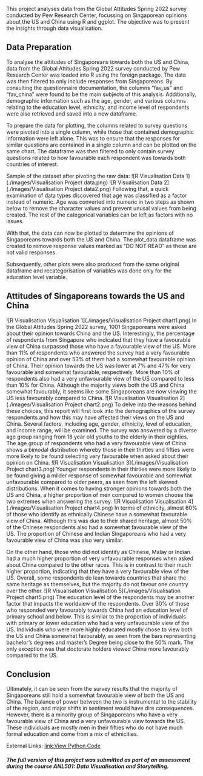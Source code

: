 This project analyses data from the Global Attitudes Spring 2022 survey conducted by Pew Research Center, focussing on Singaporean opinions about the US and China using R and ggplot. The objective was to present the insights through data visualisation.

## Data Preparation
To analyse the attitudes of Singaporeans towards both the US and China, data from the Global Attitudes Spring 2022 survey conducted by Pew Research Center was loaded into R using the foreign package. The data was then filtered to only include responses from Singaporeans. By consulting the questionnaire documentation, the columns “fav_us” and “fav_china” were found to be the main subjects of this analysis. Additionally, demographic information such as the age, gender, and various columns relating to the education level, ethnicity, and income level of respondents were also retrieved and saved into a new dataframe.

To prepare the data for plotting, the columns related to survey questions were pivoted into a single column, while those that contained demographic information were left alone. This was to ensure that the responses for similar questions are contained in a single column and can be plotted on the same chart. The dataframe was then filtered to only contain survey questions related to how favourable each respondent was towards both countries of interest.

Sample of the dataset after pivoting the raw data: 
![R Visualisation Data 1](./images/Visualisation Project data.png)
![R Visualisation Data 2](./images/Visualisation Project data2.png)
Following that, a quick examination of data types discovered that age was classified as a factor instead of numeric. Age was converted into numeric in two steps as shown below to remove the character values and prevent unusal values from being created. The rest of the categorical variables can be left as factors with no issues. 

With that, the data can now be plotted to determine the opinions of Singaporeans towards both the US and China. The plot_data dataframe was created to remove response values marked as “DO NOT READ” as these are not valid responses. 

Subsequently, other plots were also produced from the same original dataframe and recategorisation of variables was done only for the education level variable. 

## Attitudes of Singaporeans towards the US and China
![R Visualisation Visualisation 1](./images/Visualisation Project chart1.png)
In the Global Attitudes Spring 2022 survey, 1001 Singaporeans were asked about their opinion towards China and the US. Interestingly, the percentage of respondents from Singapore who indicated that they have a favourable view of China surpassed those who have a favourable view of the US. More than 11% of respondents who answered the survey had a very favourable opinion of China and over 53% of them had a somewhat favourable opinion of China. Their opinion towards the US was lower at 7% and 47% for very favourable and somewhat favourable, respectively. More than 10% of respondents also had a very unfavourable view of the US compared to less than 10% for China. Although the majority views both the US and China somewhat favourably, it seems like some Singaporeans are now viewing the US less favourably compared to China.
![R Visualisation Visualisation 2](./images/Visualisation Project chart2.png)
To delve into the reasons behind these choices, this report will first look into the demographics of the survey respondents and how this may have affected their views on the US and China. Several factors, including age, gender, ethnicity, level of education, and income range, will be examined.
The survey was answered by a diverse age group ranging from 18 year old youths to the elderly in their eighties. The age group of respondents who had a very favourable view of China shows a bimodal distribution whereby those in their thirties and fifties were more likely to be found selecting very favourable when asked about their opinion on China.
![R Visualisation Visualisation 3](./images/Visualisation Project chart3.png)
Younger respondents in their thirties were more likely to be found giving a milder response of somewhat favourable and somewhat unfavourable compared to older peers, as seen from the left skewed distributions. When it comes to having stronger opinions towards both the US and China, a higher proportion of men compared to women choose the two extremes when answering the survey.
![R Visualisation Visualisation 4](./images/Visualisation Project chart4.png)
In terms of ethnicity, almost 60% of those who identify as ethnically Chinese have a somewhat favourable view of China. Although this was due to their shared heritage, almost 50% of the Chinese respondents also had a somewhat favourable view of the US. The proportion of Chinese and Indian Singaporeans who had a very favourable view of China was also very similar.

On the other hand, those who did not identify as Chinese, Malay or Indian had a much higher proportion of very unfavourable responses when asked about China compared to the other races. This is in contrast to their much higher proportion, indicating that they have a very favourable view of the US. Overall, some respondents do lean towards countries that share the same heritage as themselves, but the majority do not favour one country over the other.
![R Visualisation Visualisation 5](./images/Visualisation Project chart5.png)
The education level of the respondents may be another factor that impacts the worldview of the respondents. Over 30% of those who responded very favourably towards China had an education level of primary school and below. This is similar to the proportion of individuals with primary or lower education who had a very unfavourable view of the US. Individuals who were more highly educated mostly chose to view both the US and China somewhat favourably, as seen from the bars representing bachelor’s degrees and master’s Degree being close to the 50% mark. The only exception was that doctorate holders viewed China more favourably compared to the US.

## Conclusion
Ultimately, it can be seen from the survey results that the majority of Singaporeans still hold a somewhat favourable view of both the US and China. The balance of power between the two is instrumental to the stability of the region, and major shifts in sentiment would have dire consequences. However, there is a minority group of Singaporeans who have a very favourable view of China and a very unfavourable view towards the US. These individuals are mostly men in their fifties who do not have much formal education and come from a mix of ethnicities. 

External Links: 
[link:View Python Code](https://waijie-portfolio.streamlit.app/Visualising-Singaporean-Attitudes-towards-the-US-and-China)

##### The full version of this project was submitted as part of an assessment during the course ANL501: Data Visualisation and Storytelling.

